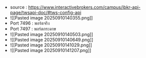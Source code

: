 - source : https://www.interactivebrokers.com/campus/ibkr-api-page/twsapi-doc/#tws-config-api
- ![[Pasted image 20250910140355.png]]
- Port 7496 : พอร์ตจริง
- Port 7497 : พอร์ตกระดาษ
- ![[Pasted image 20250910140503.png]]
- ![[Pasted image 20250910140649.png]]
- ![[Pasted image 20250910141029.png]]
- ![[Pasted image 20250910141207.png]]